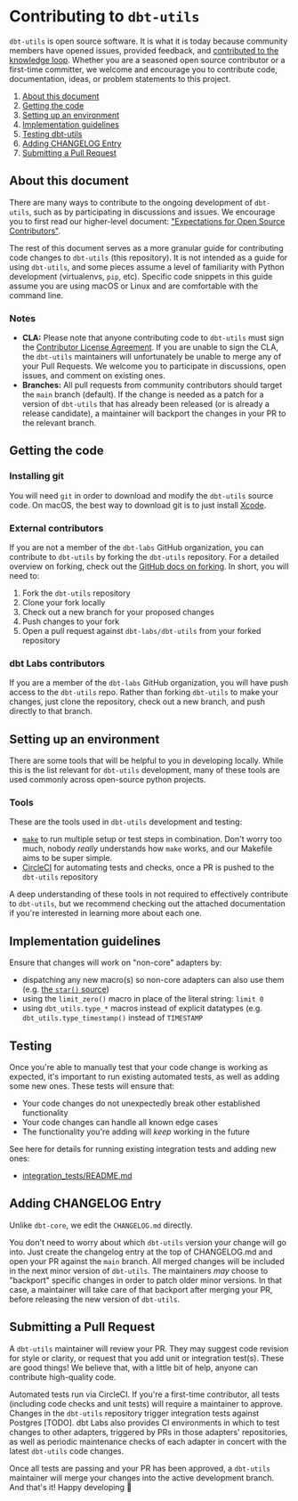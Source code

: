 # Contributing to `dbt-utils`

`dbt-utils` is open source software. It is what it is today because community members have opened issues, provided feedback, and [contributed to the knowledge loop](https://www.getdbt.com/dbt-labs/values/). Whether you are a seasoned open source contributor or a first-time committer, we welcome and encourage you to contribute code, documentation, ideas, or problem statements to this project.

1. [About this document](#about-this-document)
1. [Getting the code](#getting-the-code)
1. [Setting up an environment](#setting-up-an-environment)
1. [Implementation guidelines](#implementation-guidelines)
1. [Testing dbt-utils](#testing)
1. [Adding CHANGELOG Entry](#adding-changelog-entry)
1. [Submitting a Pull Request](#submitting-a-pull-request)

## About this document

There are many ways to contribute to the ongoing development of `dbt-utils`, such as by participating in discussions and issues. We encourage you to first read our higher-level document: ["Expectations for Open Source Contributors"](https://docs.getdbt.com/docs/contributing/oss-expectations).

The rest of this document serves as a more granular guide for contributing code changes to `dbt-utils` (this repository). It is not intended as a guide for using `dbt-utils`, and some pieces assume a level of familiarity with Python development (virtualenvs, `pip`, etc). Specific code snippets in this guide assume you are using macOS or Linux and are comfortable with the command line.

### Notes

- **CLA:** Please note that anyone contributing code to `dbt-utils` must sign the [Contributor License Agreement](https://docs.getdbt.com/docs/contributor-license-agreements). If you are unable to sign the CLA, the `dbt-utils` maintainers will unfortunately be unable to merge any of your Pull Requests. We welcome you to participate in discussions, open issues, and comment on existing ones.
- **Branches:** All pull requests from community contributors should target the `main` branch (default). If the change is needed as a patch for a version of `dbt-utils` that has already been released (or is already a release candidate), a maintainer will backport the changes in your PR to the relevant branch.

## Getting the code

### Installing git

You will need `git` in order to download and modify the `dbt-utils` source code. On macOS, the best way to download git is to just install [Xcode](https://developer.apple.com/support/xcode/).

### External contributors

If you are not a member of the `dbt-labs` GitHub organization, you can contribute to `dbt-utils` by forking the `dbt-utils` repository. For a detailed overview on forking, check out the [GitHub docs on forking](https://help.github.com/en/articles/fork-a-repo). In short, you will need to:

1. Fork the `dbt-utils` repository
2. Clone your fork locally
3. Check out a new branch for your proposed changes
4. Push changes to your fork
5. Open a pull request against `dbt-labs/dbt-utils` from your forked repository

### dbt Labs contributors

If you are a member of the `dbt-labs` GitHub organization, you will have push access to the `dbt-utils` repo. Rather than forking `dbt-utils` to make your changes, just clone the repository, check out a new branch, and push directly to that branch.

## Setting up an environment

There are some tools that will be helpful to you in developing locally. While this is the list relevant for `dbt-utils` development, many of these tools are used commonly across open-source python projects.

### Tools

These are the tools used in `dbt-utils` development and testing:
- [`make`](https://users.cs.duke.edu/~ola/courses/programming/Makefiles/Makefiles.html) to run multiple setup or test steps in combination. Don't worry too much, nobody _really_ understands how `make` works, and our Makefile aims to be super simple.
- [CircleCI](https://circleci.com/) for automating tests and checks, once a PR is pushed to the `dbt-utils` repository

A deep understanding of these tools in not required to effectively contribute to `dbt-utils`, but we recommend checking out the attached documentation if you're interested in learning more about each one.

## Implementation guidelines

Ensure that changes will work on "non-core" adapters by:
- dispatching any new macro(s) so non-core adapters can also use them (e.g. [the `star()` source](https://github.com/fishtown-analytics/dbt-utils/blob/master/macros/sql/star.sql))
- using the `limit_zero()` macro in place of the literal string: `limit 0`
- using `dbt_utils.type_*` macros instead of explicit datatypes (e.g. `dbt_utils.type_timestamp()` instead of `TIMESTAMP`

## Testing

Once you're able to manually test that your code change is working as expected, it's important to run existing automated tests, as well as adding some new ones. These tests will ensure that:
- Your code changes do not unexpectedly break other established functionality
- Your code changes can handle all known edge cases
- The functionality you're adding will _keep_ working in the future

See here for details for running existing integration tests and adding new ones:
- [integration_tests/README.md](integration_tests/README.md)

## Adding CHANGELOG Entry

Unlike `dbt-core`, we edit the `CHANGELOG.md` directly.

You don't need to worry about which `dbt-utils` version your change will go into. Just create the changelog entry at the top of CHANGELOG.md and open your PR against the `main` branch. All merged changes will be included in the next minor version of `dbt-utils`. The maintainers _may_ choose to "backport" specific changes in order to patch older minor versions. In that case, a maintainer will take care of that backport after merging your PR, before releasing the new version of `dbt-utils`.

## Submitting a Pull Request

A `dbt-utils` maintainer will review your PR. They may suggest code revision for style or clarity, or request that you add unit or integration test(s). These are good things! We believe that, with a little bit of help, anyone can contribute high-quality code.

Automated tests run via CircleCI. If you're a first-time contributor, all tests (including code checks and unit tests) will require a maintainer to approve. Changes in the `dbt-utils` repository trigger integration tests against Postgres [TODO]. dbt Labs also provides CI environments in which to test changes to other adapters, triggered by PRs in those adapters' repositories, as well as periodic maintenance checks of each adapter in concert with the latest `dbt-utils` code changes.

Once all tests are passing and your PR has been approved, a `dbt-utils` maintainer will merge your changes into the active development branch. And that's it! Happy developing :tada:
